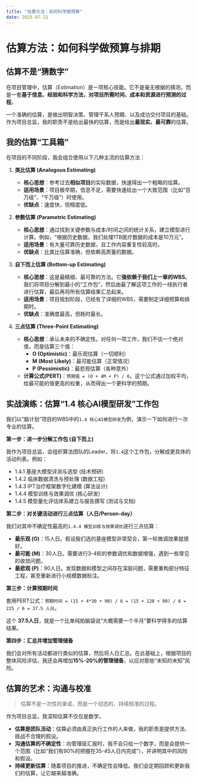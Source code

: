 ```yaml
---
title: "估算方法：如何科学做预算"
date: 2025-07-21
---
```


# 估算方法：如何科学做预算与排期

## 估算不是“猜数字”

在项目管理中，估算（Estimation）是一项核心技能。它不是毫无根据的猜测，而是一套**基于信息、经验和科学方法，对项目所需时间、成本和资源进行预测的过程**。

一个准确的估算，是做出明智决策、管理干系人预期、以及成功交付项目的基础。作为项目总监，我的职责不是给出最快的估算，而是给出**最现实、最可靠**的估算。

## 我的估算“工具箱”

在项目的不同阶段，我会组合使用以下几种主流的估算方法：

1.  **类比估算 (Analogous Estimating)**
    * **核心思想**：参考过去**相似项目**的实际数据，快速得出一个粗略的估算。
    * **适用场景**：项目极早期，信息不足，需要快速给出一个大致范围（比如“百万级”、“千万级”）时使用。
    * **优缺点**：速度快，但精度低。

2.  **参数估算 (Parametric Estimating)**
    * **核心思想**：通过找到关键参数与成本/时间之间的统计关系，建立模型进行计算。例如，“根据历史数据，我们处理1TB医疗数据的成本是10万元”。
    * **适用场景**：有大量可靠历史数据，且工作内容重复性较高时。
    * **优缺点**：比类比估算准确，但依赖高质量的数据。

3.  **自下而上估算 (Bottom-up Estimating)**
    * **核心思想**：这是最精细、最可靠的方法。它**强依赖于我们上一章的WBS**。我们将项目分解到最小的“工作包”，然后由最了解这项工作的一线执行者进行估算，最后再将所有估算结果汇总起来。
    * **适用场景**：项目规划阶段，已经有了详细的WBS，需要制定详细预算和排期时。
    * **优缺点**：准确度最高，但耗时最长。

4.  **三点估算 (Three-Point Estimating)**
    * **核心思想**：承认未来的不确定性。对任何一项工作，我们不估一个绝对值，而是估算三个值：
        * **O (Optimistic)**：最乐观估算（一切顺利）
        * **M (Most Likely)**：最可能估算（正常情况）
        * **P (Pessimistic)**：最悲观估算（各种意外）
    * **计算公式(PERT)**：`预期值 = (O + 4M + P) / 6`。这个公式通过加权平均，给最可能的值更高的权重，从而得出一个更科学的预期。

## 实战演练：估算“1.4 核心AI模型研发”工作包

我们以“脑计划”项目的WBS中的`1.4 核心AI模型研发`为例，演示一下如何进行一次专业的估算。

**第一步：进一步分解工作包 (自下而上)**

我作为项目总监，会组织算法团队的Leader，将`1.4`这个工作包，分解成更具体的活动列表。例如：
* 1.4.1 基座大模型评测与选型 (技术预研)
* 1.4.2 临床数据清洗与预处理 (数据工程)
* 1.4.3 IPT治疗框架数字化建模 (算法设计)
* 1.4.4 模型训练与效果调优 (核心研发)
* 1.4.5 模型量化评估体系建立与报告撰写 (测试与文档)

**第二步：对关键活动进行三点估算（人日/Person-day）**

我们对其中不确定性最高的`1.4.4 模型训练与效果调优`进行三点估算：

* **最乐观 (O)**：15人日。假设我们选的基座模型非常契合，第一轮微调效果就很好。
* **最可能 (M)**：30人日。需要进行3-4轮的参数调优和数据增强，遇到一些常见的收敛问题。
* **最悲观 (P)**：90人日。发现数据和模型之间存在深层问题，需要重构部分特征工程，甚至重新进行小规模数据标注。

**第三步：计算预期时间**

套用PERT公式：`预期时间 = (15 + 4*30 + 90) / 6 = (15 + 120 + 90) / 6 = 225 / 6 = 37.5 人日`。

这个 **37.5人日**，就是一个比单纯拍脑袋说“大概需要一个半月”要科学得多的估算结果。

**第四步：汇总并增加管理储备**

我们会对所有活动都进行类似的估算，然后将人日汇总。在此基础上，根据项目的整体风险评估，我还会再增加**15%-20%的管理储备**，以应对那些“未知的未知”风险。

## 估算的艺术：沟通与校准

> 估算不是一次性的承诺，而是一个动态的、持续校准的过程。

作为项目总监，我深知估算不仅仅是数学。
* **估算是团队活动**：估算必须由真正执行工作的人来做，我的职责是提供方法、挑战不合理的假设。
* **沟通估算的不确定性**：向管理层汇报时，我不会只给一个数字，而是会提供一个范围（比如“我们有90%的把握在35-45人日内完成”），并讲明其中的风险和假设。
* **持续更新估算**：随着项目的推进，不确定性会降低。我们会定期回顾和更新我们的估算，让它越来越准确。